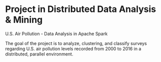 # Project in Distributed Data Analysis & Mining
U.S. Air Pollution - Data Analysis in Apache Spark

The goal of the project is to analyze, clustering, and classify surveys regarding U.S. air pollution levels recorded from 2000 to 2016 in a distributed, parallel environment.
